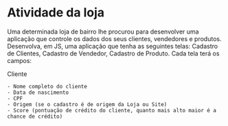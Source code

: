 <h1>Atividade da loja</h1>

Uma determinada loja de bairro lhe procurou para desenvolver uma aplicação que controle os dados dos seus clientes, vendedores e produtos. Desenvolva, em JS, uma aplicação que tenha as seguintes telas: Cadastro de Clientes, Cadastro de Vendedor, Cadastro de Produto. 
Cada tela terá os campos:

Cliente

    - Nome completo do cliente
    - Data de nascimento
    - CPF
    - Origem (se o cadastro é de origem da Loja ou Site)
    - Score (pontuação de crédito do cliente, quanto mais alto maior é a chance de crédito)